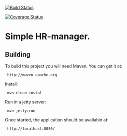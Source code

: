 
[![Build Status](https://travis-ci.org/Brest-Java-Course-2018/AkhremDmitry.svg?branch=master)](https://travis-ci.org/Brest-Java-Course-2018/AkhremDmitry)

[![Coverage Status](https://coveralls.io/repos/github/Brest-Java-Course-2018/AkhremDmitry/badge.svg)](https://coveralls.io/github/Brest-Java-Course-2018/AkhremDmitry)

# Simple HR-manager.

Building
--------
 
 To build this project you will need Maven. You can get it at:
 
     http://maven.apache.org
     
 Install:
 
     mvn clean instal
     
 Run in a jetty server:
 
     mvn jetty:run

 Once started, the application should be available at:
 
     http://localhost:8080/
